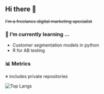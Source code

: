 ## Hi there 👋
~~I'm a freelance digital marketing specialist~~

### 🌱 I’m currently learning ...
- Customer segmentation models in python
- R for AB testing

### 📊 Metrics
※ includes private repositories

![Top Langs](https://github-readme-stats-eight-ashen-88.vercel.app/api/top-langs/?username=rei620m&layout=compact)

<!--
**rei620m/rei620m** is a ✨ _special_ ✨ repository because its `README.md` (this file) appears on your GitHub profile.

Here are some ideas to get you started:

- 🔭 I’m currently working on ...
- 🌱 I’m currently learning ...
- 👯 I’m looking to collaborate on ...
- 🤔 I’m looking for help with ...
- 💬 Ask me about ...
- 📫 How to reach me: ...
- 😄 Pronouns: ...
- ⚡ Fun fact: ...
-->
